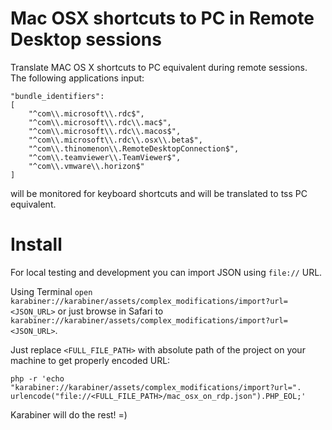 # Mac OSX shortcuts to PC in Remote Desktop sessions  

Translate MAC OS X shortcuts to PC equivalent during remote sessions. The
following applications input:
```
"bundle_identifiers": 
[
    "^com\\.microsoft\\.rdc$",
    "^com\\.microsoft\\.rdc\\.mac$",
    "^com\\.microsoft\\.rdc\\.macos$",
    "^com\\.microsoft\\.rdc\\.osx\\.beta$",
    "^com\\.thinomenon\\.RemoteDesktopConnection$",
    "^com\\.teamviewer\\.TeamViewer$",
    "^com\\.vmware\\.horizon$"
]
```
will be monitored for keyboard shortcuts and will be translated to tss PC equivalent.


# Install

For local testing and development you can import JSON using `file://` URL. 

Using Terminal `open karabiner://karabiner/assets/complex_modifications/import?url=<JSON_URL>`
or just browse in Safari to `karabiner://karabiner/assets/complex_modifications/import?url=<JSON_URL>`.

Just replace `<FULL_FILE_PATH>` with absolute path of the project on your machine to get properly encoded URL:
```
php -r 'echo "karabiner://karabiner/assets/complex_modifications/import?url=". urlencode("file://<FULL_FILE_PATH>/mac_osx_on_rdp.json").PHP_EOL;' 
```

Karabiner will do the rest! =)

